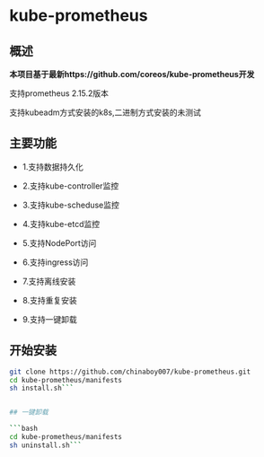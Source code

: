 # kube-prometheus

## 概述

**本项目基于最新https://github.com/coreos/kube-prometheus开发**

支持prometheus 2.15.2版本

支持kubeadm方式安装的k8s,二进制方式安装的未测试


## 主要功能

- 1.支持数据持久化

- 2.支持kube-controller监控

- 3.支持kube-scheduse监控

- 4.支持kube-etcd监控

- 5.支持NodePort访问

- 6.支持ingress访问

- 7.支持离线安装

- 8.支持重复安装

- 9.支持一键卸载




## 开始安装

```bash 
git clone https://github.com/chinaboy007/kube-prometheus.git
cd kube-prometheus/manifests
sh install.sh```


## 一键卸载

```bash
cd kube-prometheus/manifests
sh uninstall.sh```

